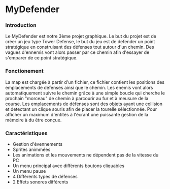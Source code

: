 # MyDefender

### Introduction

Le MyDefender est notre 3ème projet graphique. Le but du projet est de créer un jeu type Tower Defense, le but du jeu est de defender un point stratégique en construisant des défenses tout autour d'un chemin. Des vagues d'ennemis vont alors passer par ce chemin afin d'essayer de s'emparer de ce point stratégique.



### Fonctionement

La map est chargée à partir d'un fichier, ce fichier contient les positions des emplacements de défenses ainsi que le chemin. Les enemis vont alors automatiquement suivre le chemin grâce à une simple boucle qui cherche le prochain "morceau" de chemin à parcourir au fur et à meusure de la course. Les emplacements de défenses sont des objets ayant une collision et detectant un clique souris afin de placer la tourelle sélectionnée. Pour afficher un maximum d'entités à l'écrant une puissante gestion de la mémoire à du être conçue.



### Caractéristiques

* Gestion d'évennements
* Sprites animmées
* Les animations et les mouvements ne dépendent pas de la vitesse du PC
* Un menu principal avec différents boutons cliquables
* Un menu pause
* 4 Différents types de défenses
* 2 Effets sonores différents
